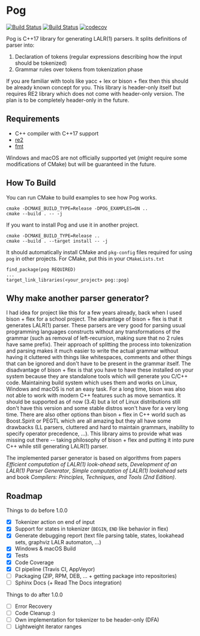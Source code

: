 # Pog

[![Build Status](https://travis-ci.org/metthal/pog.svg?branch=master)](https://travis-ci.org/metthal/pog)
[![Build Status](https://ci.appveyor.com/api/projects/status/84heo43wj4mqoo5y/branch/master?svg=true)](https://ci.appveyor.com/project/metthal/pog/branch/master)
[![codecov](https://codecov.io/gh/metthal/pog/branch/master/graph/badge.svg)](https://codecov.io/gh/metthal/pog)


Pog is C++17 library for generating LALR(1) parsers. It splits definitions of parser into:

1. Declaration of tokens (regular expressions describing how the input should be tokenized)
2. Grammar rules over tokens from tokenization phase

If you are familiar with tools like yacc + lex or bison + flex then this should be already known concept for you. This library is header-only itself but requires RE2 library which does not come with header-only version. The plan is to be completely header-only in the future.

## Requirements

* C++ compiler with C++17 support
* [re2](https://github.com/google/re2)
* [fmt](https://github.com/fmtlib/fmt)

Windows and macOS are not officially supported yet (might require some modifications of CMake) but will be guaranteed in the future.

## How To Build

You can run CMake to build examples to see how Pog works.

```
cmake -DCMAKE_BUILD_TYPE=Release -DPOG_EXAMPLES=ON ..
cmake --build . -- -j
```

If you want to install Pog and use it in another project.

```
cmake -DCMAKE_BUILD_TYPE=Release ..
cmake --build . --target install -- -j
```

It should automatically install CMake and `pkg-config` files required for using `pog` in other projects. For CMake, put this in your `CMakeLists.txt`

```
find_package(pog REQUIRED)
...
target_link_libraries(<your_project> pog::pog)
```

## Why make another parser generator?

I had idea for project like this for a few years already, back when I used bison + flex for a school project. The advantage of bison + flex is that it generates LALR(1) parser. These parsers are very good for parsing usual programming languages constructs without any transformations of the grammar (such as removal of left-recursion, making sure that no 2 rules have same prefix). Their approach of splitting the process into tokenization and parsing makes it much easier to write the actual grammar without having it cluttered with things like whitespaces, comments and other things that can be ignored and don't have to be present in the grammar itself. The disadvantage of bison + flex is that you have to have these installed on your system because they are standalone tools which will generate you C/C++ code. Maintaining build system which uses them and works on Linux, Windows and macOS is not an easy task. For a long time, bison was also not able to work with modern C++ features such as move semantics. It should be supported as of now (3.4) but a lot of Linux distributions still don't have this version and some stable distros won't have for a very long time. There are also other options than bison + flex in C++ world such as Boost.Spirit or PEGTL which are all amazing but they all have some drawbacks (LL parsers, cluttered and hard to maintain grammars, inability to specify operator precedence, ...). This library aims to provide what was missing out there -- taking philosophy of bison + flex and putting it into pure C++ while still generating LALR(1) parser.

The implemented parser generator is based on algorithms from papers _Efficient computation of LALR(1) look-ahead sets_, _Development of an LALR(1) Parser Generator_, _Simple computation of LALR(1) lookahead sets_ and book _Compilers: Principles, Techniques, and Tools (2nd Edition)_.

## Roadmap

Things to do before 1.0.0

- [x] Tokenizer action on end of input
- [x] Support for states in tokenizer (`BEGIN`, `END` like behavior in flex)
- [x] Generate debugging report (text file parsing table, states, lookahead sets, graphviz LALR automaton, ...)
- [x] Windows & macOS Build
- [x] Tests
- [x] Code Coverage
- [x] CI pipeline (Travis CI, AppVeyor)
- [ ] Packaging (ZIP, RPM, DEB, ... + getting package into repositories)
- [ ] Sphinx Docs (+ Read The Docs integration)

Things to do after 1.0.0

- [ ] Error Recovery
- [ ] Code Cleanup :)
- [ ] Own implementation for tokenizer to be header-only (DFA)
- [ ] Lightweight iterator ranges
